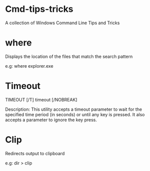 # Cmd-tips-tricks
A collection of Windows Command Line Tips and Tricks

# where
Displays the location of the files that match the search pattern

e.g: where explorer.exe

# Timeout
TIMEOUT [/T] timeout [/NOBREAK]

Description:
    This utility accepts a timeout parameter to wait for the specified
    time period (in seconds) or until any key is pressed. It also
    accepts a parameter to ignore the key press.
    
# Clip

Redirects output to clipboard

e.g: dir > clip



